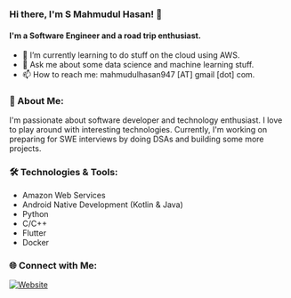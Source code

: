 ### Hi there, I'm S Mahmudul Hasan! 👋

#### I'm a Software Engineer and a road trip enthusiast.

- 🌱 I’m currently learning to do stuff on the cloud using AWS.
- 💬 Ask me about some data science and machine learning stuff.
- 📫 How to reach me: mahmudulhasan947 [AT] gmail [dot] com.
### 🚀 About Me:

I'm passionate about software developer and technology enthusiast. I love to play around with interesting technologies. Currently, I'm working on preparing for SWE interviews by doing DSAs and building some more projects.

### 🛠️ Technologies & Tools:
- Amazon Web Services
- Android Native Development (Kotlin & Java)
- Python
- C/C++
- Flutter
- Docker

### 🌐 Connect with Me:

[![Website](https://img.shields.io/badge/Visit-Website-blue)](https://smhasan.me)

